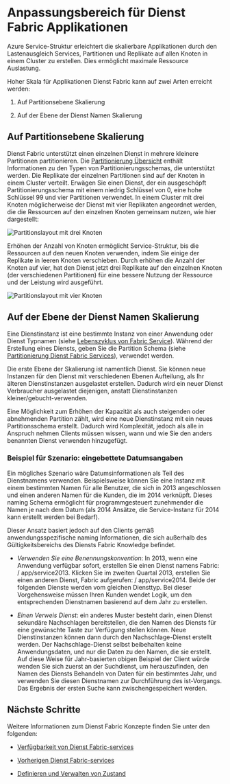 <properties
   pageTitle="Skalierbarkeit Dienst Fabric Dienste | Microsoft Azure"
   description="Beschreibt, wie Sie Service Fabric Services skalieren"
   services="service-fabric"
   documentationCenter=".net"
   authors="appi101"
   manager="timlt"
   editor=""/>

<tags
   ms.service="service-fabric"
   ms.devlang="dotnet"
   ms.topic="article"
   ms.tgt_pltfrm="NA"
   ms.workload="NA"
   ms.date="08/10/2016"
   ms.author="aprameyr"/>

# <a name="scaling-service-fabric-applications"></a>Anpassungsbereich für Dienst Fabric Applikationen
Azure Service-Struktur erleichtert die skalierbare Applikationen durch den Lastenausgleich Services, Partitionen und Replikate auf allen Knoten in einem Cluster zu erstellen. Dies ermöglicht maximale Ressource Auslastung.

Hoher Skala für Applikationen Dienst Fabric kann auf zwei Arten erreicht werden:

1. Auf Partitionsebene Skalierung

2. Auf der Ebene der Dienst Namen Skalierung

## <a name="scaling-at-the-partition-level"></a>Auf Partitionsebene Skalierung
Dienst Fabric unterstützt einen einzelnen Dienst in mehrere kleinere Partitionen partitionieren. Die [Partitionierung Übersicht](service-fabric-concepts-partitioning.md) enthält Informationen zu den Typen von Partitionierungsschemas, die unterstützt werden. Die Replikate der einzelnen Partitionen sind auf der Knoten in einem Cluster verteilt. Erwägen Sie einen Dienst, der ein ausgeschöpft Partitionierungsschema mit einem niedrig Schlüssel von 0, eine hohe Schlüssel 99 und vier Partitionen verwendet. In einem Cluster mit drei Knoten möglicherweise der Dienst mit vier Replikaten angeordnet werden, die die Ressourcen auf den einzelnen Knoten gemeinsam nutzen, wie hier dargestellt:

![Partitionslayout mit drei Knoten](./media/service-fabric-concepts-scalability/layout-three-nodes.png)

Erhöhen der Anzahl von Knoten ermöglicht Service-Struktur, bis die Ressourcen auf den neuen Knoten verwenden, indem Sie einige der Replikate in leeren Knoten verschieben. Durch erhöhen die Anzahl der Knoten auf vier, hat den Dienst jetzt drei Replikate auf den einzelnen Knoten (der verschiedenen Partitionen) für eine bessere Nutzung der Ressource und der Leistung wird ausgeführt.

![Partitionslayout mit vier Knoten](./media/service-fabric-concepts-scalability/layout-four-nodes.png)

## <a name="scaling-at-the-service-name-level"></a>Auf der Ebene der Dienst Namen Skalierung
Eine Dienstinstanz ist eine bestimmte Instanz von einer Anwendung oder Dienst Typnamen (siehe [Lebenszyklus von Fabric Service](service-fabric-application-lifecycle.md)). Während der Erstellung eines Diensts, geben Sie die Partition Schema (siehe [Partitionierung Dienst Fabric Services](service-fabric-concepts-partitioning.md)), verwendet werden.

Die erste Ebene der Skalierung ist namentlich Dienst. Sie können neue Instanzen für den Dienst mit verschiedenen Ebenen Aufteilung, als Ihr älteren Dienstinstanzen ausgelastet erstellen. Dadurch wird ein neuer Dienst Verbraucher ausgelastet diejenigen, anstatt Dienstinstanzen kleiner/gebucht-verwenden.

Eine Möglichkeit zum Erhöhen der Kapazität als auch steigenden oder abnehmenden Partition zählt, wird eine neue Dienstinstanz mit ein neues Partitionsschema erstellt. Dadurch wird Komplexität, jedoch als alle in Anspruch nehmen Clients müssen wissen, wann und wie Sie den anders benannten Dienst verwenden hinzugefügt.

### <a name="example-scenario-embedded-dates"></a>Beispiel für Szenario: eingebettete Datumsangaben
Ein mögliches Szenario wäre Datumsinformationen als Teil des Dienstnamens verwenden. Beispielsweise können Sie eine Instanz mit einem bestimmten Namen für alle Benutzer, die sich in 2013 angeschlossen und einen anderen Namen für die Kunden, die im 2014 verknüpft. Dieses naming Schema ermöglicht für programmgesteuert zunehmender die Namen je nach dem Datum (als 2014 Ansätze, die Service-Instanz für 2014 kann erstellt werden bei Bedarf).

Dieser Ansatz basiert jedoch auf den Clients gemäß anwendungsspezifische naming Informationen, die sich außerhalb des Gültigkeitsbereichs des Diensts Fabric Knowledge befindet.

- *Verwenden Sie eine Benennungskonvention*: In 2013, wenn eine Anwendung verfügbar sofort, erstellen Sie einen Dienst namens Fabric: / app/service2013. Klicken Sie im zweiten Quartal 2013, erstellen Sie einen anderen Dienst, Fabric aufgerufen: / app/service2014. Beide der folgenden Dienste werden vom gleichen Diensttyp. Bei dieser Vorgehensweise müssen Ihren Kunden wendet Logik, um den entsprechenden Dienstnamen basierend auf dem Jahr zu erstellen.

- *Einen Verweis Dienst*: ein anderes Muster besteht darin, einen Dienst sekundäre Nachschlagen bereitstellen, die den Namen des Diensts für eine gewünschte Taste zur Verfügung stellen können. Neue Dienstinstanzen können dann durch den Nachschlage-Dienst erstellt werden. Der Nachschlage-Dienst selbst beibehalten keine Anwendungsdaten, und nur die Daten zu den Namen, die sie erstellt. Auf diese Weise für Jahr-basierten obigen Beispiel der Client würde wenden Sie sich zuerst an der Suchdienst, um herauszufinden, den Namen des Diensts Behandeln von Daten für ein bestimmtes Jahr, und verwenden Sie diesen Dienstnamen zur Durchführung des ist-Vorgangs. Das Ergebnis der ersten Suche kann zwischengespeichert werden.

## <a name="next-steps"></a>Nächste Schritte

Weitere Informationen zum Dienst Fabric Konzepte finden Sie unter den folgenden:

- [Verfügbarkeit von Dienst Fabric-services](service-fabric-availability-services.md)

- [Vorherigen Dienst Fabric-services](service-fabric-concepts-partitioning.md)

- [Definieren und Verwalten von Zustand](service-fabric-concepts-state.md)
